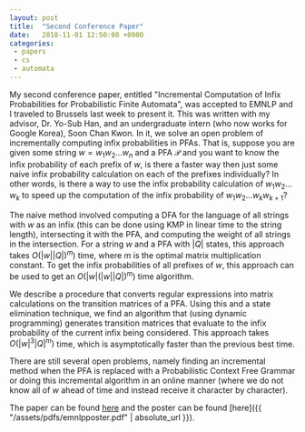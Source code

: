 ```yaml
---
layout: post
title:  "Second Conference Paper"
date:   2018-11-01 12:50:00 +0900
categories: 
 - papers
 - cs
 - automata
---
```

My second conference paper, entitled "Incremental Computation of Infix Probabilities for Probabilistic Finite Automata", was accepted to EMNLP and I traveled to Brussels last week to present it. This was written with my advisor, Dr. Yo-Sub Han,
and an undergraduate intern (who now works for Google Korea), Soon Chan Kwon. In it, we solve an open problem of incrementally computing infix probabilities in PFAs. That is, suppose you are given some string $w = w_1w_2\ldots w_n$ and a PFA $\mathcal{P}$ and you want to know the infix probability of each prefix of $w$, is there a faster way then just some naive infix probability calculation on each of the prefixes individually? In other words, is there a way to use the infix probability calculation of $w_1w_2\ldots w_k$ to speed up the computation of the infix probability of $w_1w_2\ldots w_kw_{k+1}$?

The naive method involved computing a DFA for the language of all strings with $w$ as an infix (this can be done using KMP in linear time to the string length),
 intersecting it with the PFA, and computing the weight of all strings in the intersection. For a string $w$ and a PFA with $|Q|$ states, this approach takes 
$O(|w||Q|)^m)$ time, where $m$ is the optimal matrix multiplication constant. To get the infix probabilities of all prefixes of $w$, this approach can be used to get an $O(|w|(|w||Q|)^m)$ time algorithm.

We describe a procedure that converts regular expressions into matrix calculations on the transition matrices of a PFA. Using this and a state elimination technique, we find an algorithm that (using dynamic programming) generates transition matrices that evaluate to the infix probability of the current infix being considered. This approach takes $O(|w|^3|Q|^m)$ time, which is asymptotically faster than the previous best time.

There are still several open problems, namely finding an incremental method when the PFA is replaced with a Probabilistic Context Free Grammar or doing this 
incremental algorithm in an online manner (where we do not know all of $w$ ahead of time and instead receive it character by character).

The paper can be found [here](http://aclweb.org/anthology/D18-1293) and the poster can be found [here]({{ "/assets/pdfs/emnlpposter.pdf" | absolute_url }}).